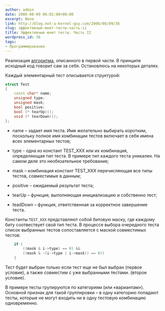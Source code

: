 ```yaml
---
author: admin
date: 2006-08-09 06:02:00+00:00
excerpt: None
link: http://blog.not-a-kernel-guy.com/2006/08/09/36
slug: эффективные-юнит-тесты-часть-ii
title: Эффективные юнит тесты. Часть II
wordpress_id: 36
tags:
- Программирование
---
```


Реализация [алгоритма](http://blog.not-a-kernel-guy.com/wp-content/uploads/2006/08/EffectiveUnitTests.cpp), описанного в первой части. В принципе исходный код говорит сам за себя. Остановлюсь на некоторых деталях.

Каждый элементарный тест описывается структурой:

```cpp
struct Test
{
    const char* name;
    unsigned type;
    unsigned mask;
    bool positive;
    bool (* tearUp)();
    void (* tearDown)();
};
```

  * name – задает имя теста. Имя желательно выбирать коротким, поскольку полное имя комбинации тестов включает в себя имена всех элементарных тестов;

  * type - одна из констант TEST_XXX или их комбинация, определяющая тип теста.  В примере  тип каждого теста уникален. На самом деле это необязательное требование;

  * mask – комбинация констант TEST_XXX перечисляющая все типы тестов, совместимые в данным;

  * positive – ожидаемый результат теста;

  * tearUp – функция, выполняющая инициализацию и собственно тест;

  * teadDown – функция, ответственная за корректное завершение теста.

Константы `TEST_XXX` представляют собой битовую маску, где каждому биту соотвествует свой тип теста. В процессе выбора очередного теста список выбранных тестов сопоставляется с маской совместимых тестов:

```cpp
    if (
        ((mask & i->type) == 0) &&
        ((mask & ~(i->type | i->mask)) == 0))
    {
```

Тест будет выбран только если тест еще не был выбран (первое условие), а также совместим с уже выбранными тестами. (второе условие).

В примере тесты групируются по категориям (или «вариантам»). Основной признак для такой группировки – в одну категорию попадают тесты, которые не могут входить ни в одну тестовую комбинацию одновременно.
